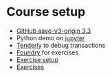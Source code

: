 # Course setup

- [GitHub aave-v3-origin 3.3](https://github.com/aave-dao/aave-v3-origin/tree/v3.3.0)
- Python demo on [jupyter](https://jupyter.org/install)
- [Tenderly](https://tenderly.co/) to debug transactions
- [Foundry](https://github.com/foundry-rs/foundry) for exercises
- [Exercise setup](./foundry/README.md)
- [Exercises](./foundry/exercises)
